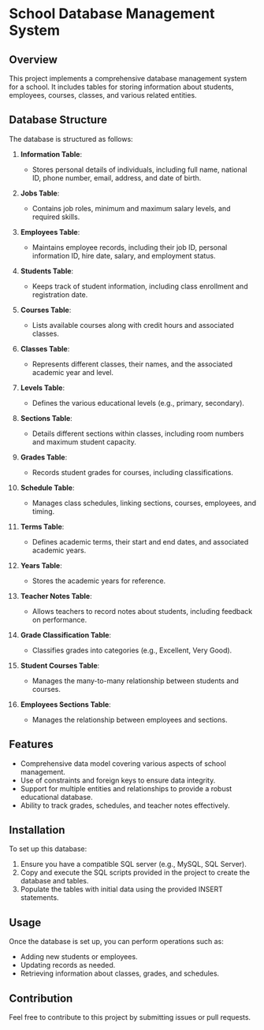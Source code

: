 # School Database Management System

## Overview
This project implements a comprehensive database management system for a school. It includes tables for storing information about students, employees, courses, classes, and various related entities.

## Database Structure
The database is structured as follows:

1. **Information Table**: 
   - Stores personal details of individuals, including full name, national ID, phone number, email, address, and date of birth.

2. **Jobs Table**: 
   - Contains job roles, minimum and maximum salary levels, and required skills.

3. **Employees Table**: 
   - Maintains employee records, including their job ID, personal information ID, hire date, salary, and employment status.

4. **Students Table**: 
   - Keeps track of student information, including class enrollment and registration date.

5. **Courses Table**: 
   - Lists available courses along with credit hours and associated classes.

6. **Classes Table**: 
   - Represents different classes, their names, and the associated academic year and level.

7. **Levels Table**: 
   - Defines the various educational levels (e.g., primary, secondary).

8. **Sections Table**: 
   - Details different sections within classes, including room numbers and maximum student capacity.

9. **Grades Table**: 
   - Records student grades for courses, including classifications.

10. **Schedule Table**: 
    - Manages class schedules, linking sections, courses, employees, and timing.

11. **Terms Table**: 
    - Defines academic terms, their start and end dates, and associated academic years.

12. **Years Table**: 
    - Stores the academic years for reference.

13. **Teacher Notes Table**: 
    - Allows teachers to record notes about students, including feedback on performance.

14. **Grade Classification Table**: 
    - Classifies grades into categories (e.g., Excellent, Very Good).

15. **Student Courses Table**: 
    - Manages the many-to-many relationship between students and courses.

16. **Employees Sections Table**: 
    - Manages the relationship between employees and sections.

## Features
- Comprehensive data model covering various aspects of school management.
- Use of constraints and foreign keys to ensure data integrity.
- Support for multiple entities and relationships to provide a robust educational database.
- Ability to track grades, schedules, and teacher notes effectively.

## Installation
To set up this database:
1. Ensure you have a compatible SQL server (e.g., MySQL, SQL Server).
2. Copy and execute the SQL scripts provided in the project to create the database and tables.
3. Populate the tables with initial data using the provided INSERT statements.

## Usage
Once the database is set up, you can perform operations such as:
- Adding new students or employees.
- Updating records as needed.
- Retrieving information about classes, grades, and schedules.

## Contribution
Feel free to contribute to this project by submitting issues or pull requests.
